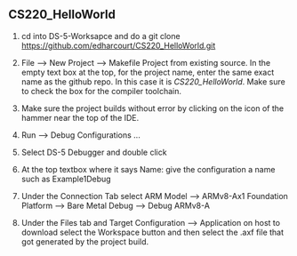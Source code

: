 ## CS220_HelloWorld

1) cd into DS-5-Worksapce and do a git clone https://github.com/edharcourt/CS220_HelloWorld.git 

2) File --> New Project --> Makefile Project from existing source. In the empty text box at the top, for the project name, enter the same exact name as the github repo. In this case it is *CS220_HelloWorld*.  Make sure to check the box for the compiler toolchain.

3) Make sure the project builds without error by clicking on the icon of the hammer near the top of the IDE.

4) Run --> Debug Configurations ...

5) Select DS-5 Debugger and double click

6) At the top textbox where it says Name: give the configuration a name such as Example1Debug

7) Under the Connection Tab select ARM Model --> ARMv8-Ax1 Foundation Platform --> Bare Metal Debug --> Debug ARMv8-A

8) Under the Files tab and Target Configuration --> Application on host to download select the Workspace button and then select the .axf file that got generated by the project build.
